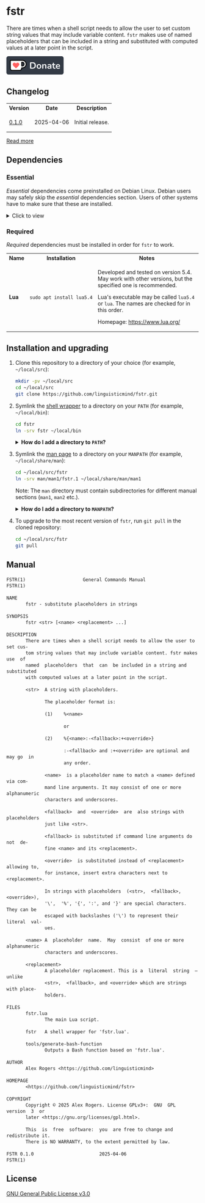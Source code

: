 # fstr

There are times when a shell script needs to allow the user to set custom string values that may include variable content. `fstr` makes use of named placeholders that can be included in a string and substituted with computed values at a later point in the script.

<a href='https://ko-fi.com/linguisticmind'><img src='https://github.com/linguisticmind/linguisticmind/raw/master/res/kofi/kofi_donate_1.svg' alt='Support me on Ko-fi' height='48'></a>

## Changelog

<table>
    <tr>
        <th>Version</th>
        <th>Date</th>
        <th>Description</th>
    </tr>
    <tr>
        <td>
            <a href='https://github.com/linguisticmind/fstr/releases/tag/v0.1.0'>0.1.0</a>
        </td>
        <td>
            2025-04-06
        </td>
        <td>
            <p>
                Initial release.
            </p>
        </td>
    </tr>
</table>

[Read more](CHANGELOG.md)

## Dependencies

### Essential

_Essential_ dependencies come preinstalled on Debian Linux. Debian users may safely skip the _essential_ dependencies section. Users of other systems have to make sure that these are installed.

<details>
<summary>Click to view</summary>

<p>
    <table>
        <tr>
            <th>Name</th>
            <th>Notes</th>
        </tr>
        <tr>
            <td><b>Bash</b></td>
            <td>
                <p>Developed and tested on version 5.2.15. May work with other versions, but the specified one is recommended.</p>
                <p>Homepage: <a href='https://www.gnu.org/software/bash/'>https://www.gnu.org/software/bash/</a></p>
            </td>
        </tr>
        <tr>
            <td><b>GNU&nbsp;coreutils</b></td>
            <td>
                <p>Homepage: <a href='https://www.gnu.org/software/coreutils/'>https://www.gnu.org/software/coreutils/</a></p>
            </td>
        </tr>
        <tr>
            <td><b>GNU&nbsp;sed</b></td>
            <td>
                <p>Homepage: <a href='https://www.gnu.org/software/sed/'>https://www.gnu.org/software/sed/</a></p>
            </td>
        </tr>
    </table>
</p>
  
</details>

### Required

_Required_ dependencies must be installed in order for <code>fstr</code> to work.

<table>
    <tr>
        <th>Name</th>
        <th>Installation</th>
        <th>Notes</th>
    </tr>
    <tr>
        <td><b>Lua</b></td>
        <td><code>sudo&nbsp;apt&nbsp;install&nbsp;lua5.4</code></td>
        <td>
            <p>Developed and tested on version 5.4. May work with other versions, but the specified one is recommended.</p>
            <p>Lua's executable may be called <code>lua5.4</code> or <code>lua</code>. The names are checked for in this order.</p>
            <p>Homepage: <a href='https://www.lua.org/'>https://www.lua.org/</a></p>
        </td>
    </tr>
</table>

## Installation and upgrading

1. Clone this repository to a directory of your choice (for example, `~/local/src`):

    ```bash
    mkdir -pv ~/local/src
    cd ~/local/src
    git clone https://github.com/linguisticmind/fstr.git
    ```

2. Symlink the [shell wrapper](fstr) to a directory on your `PATH` (for example, `~/local/bin`):

    ```bash
    cd fstr
    ln -srv fstr ~/local/bin
    ```

    <details>
    <summary><b>How do I add a directory to <code>PATH</code>?</b></summary>

    1. Open your `~/.bashrc` file in a text editor and add the following line to end of the file:

        ```bash
        export PATH="$HOME/local/bin:$PATH"
        ```

    2. Restart your terminal session.

    </details>

3. Symlink the [man page](man/man1/fstr.1) to a directory on your `MANPATH` (for example, `~/local/share/man`):

    ```bash
    cd ~/local/src/fstr
    ln -srv man/man1/fstr.1 ~/local/share/man/man1
    ```

    Note: The `man` directory must contain subdirectories for different manual sections (`man1`, `man2` etc.).

    <details>
    <summary><b>How do I add a directory to <code>MANPATH</code>?</b></summary>

    1. Open your `~/.bashrc` file in a text editor and add the following line to end of the file:
    
        ```bash
        export MANPATH="$HOME/local/share/man:$MANPATH"
        ```
    
    2. Restart your terminal session.

    </details>

4. To upgrade to the most recent version of `fstr`, run `git pull` in the cloned repository:

    ```bash
    cd ~/local/src/fstr
    git pull
    ```

## Manual

```plain
FSTR(1)                     General Commands Manual                    FSTR(1)

NAME
       fstr - substitute placeholders in strings

SYNOPSIS
       fstr <str> [<name> <replacement> ...]

DESCRIPTION
       There are times when a shell script needs to allow the user to set cus‐
       tom string values that may include variable content. fstr makes use  of
       named  placeholders  that  can  be included in a string and substituted
       with computed values at a later point in the script.

       <str>  A string with placeholders.

              The placeholder format is:

              (1)    %<name>

                     or

              (2)    %{<name>:-<fallback>:+<override>}

                     :-<fallback> and :+<override> are optional and may go  in
                     any order.

              <name>  is a placeholder name to match a <name> defined via com‐
              mand line arguments. It may consist of one or more  alphanumeric
              characters and underscores.

              <fallback>  and  <override>  are  also strings with placeholders
              just like <str>.

              <fallback> is substituted if command line arguments do  not  de‐
              fine <name> and its <replacement>.

              <override>  is substituted instead of <replacement> allowing to,
              for instance, insert extra characters next to <replacement>.

              In strings with placeholders  (<str>,  <fallback>,  <override>),
              '\',  '%', '{', ':', and '}' are special characters. They can be
              escaped with backslashes ('\') to represent their  literal  val‐
              ues.

       <name> A  placeholder  name.  May  consist  of one or more alphanumeric
              characters and underscores.

       <replacement>
              A placeholder replacement. This is a  literal  string  —  unlike
              <str>,  <fallback>, and <override> which are strings with place‐
              holders.

FILES
       fstr.lua
              The main Lua script.

       fstr   A shell wrapper for 'fstr.lua'.

       tools/generate-bash-function
              Outputs a Bash function based on 'fstr.lua'.

AUTHOR
       Alex Rogers <https://github.com/linguisticmind>

HOMEPAGE
       <https://github.com/linguisticmind/fstr>

COPYRIGHT
       Copyright © 2025 Alex Rogers. License GPLv3+:  GNU  GPL  version  3  or
       later <https://gnu.org/licenses/gpl.html>.

       This  is  free  software:  you  are free to change and redistribute it.
       There is NO WARRANTY, to the extent permitted by law.

FSTR 0.1.0                        2025-04-06                           FSTR(1)
```

## License

[GNU General Public License v3.0](LICENSE)
